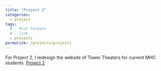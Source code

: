 ```yaml
---
title: "Project 2"
categories:
  - project
tags:
  # - Post Formats
  # - link
  - projects
permalink: /projects/project2
---
```


For Project 2, I redesign the website of Tower Theaters for current MHC students.
[Project 2](../files/project2.pdf)
